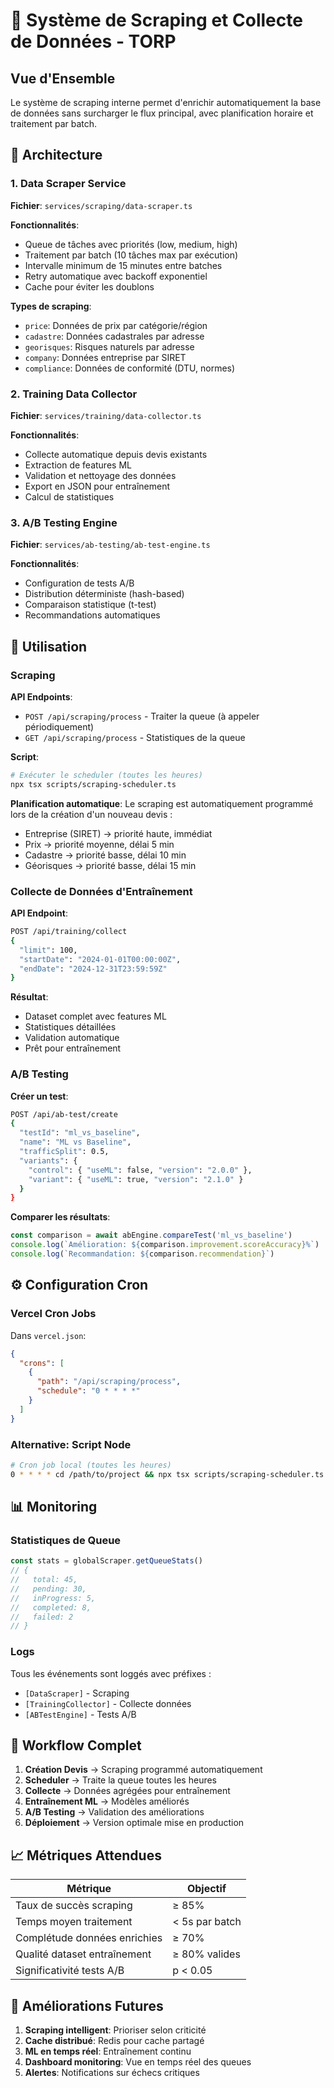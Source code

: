 # 🔄 Système de Scraping et Collecte de Données - TORP

## Vue d'Ensemble

Le système de scraping interne permet d'enrichir automatiquement la base de données sans surcharger le flux principal, avec planification horaire et traitement par batch.

## 🔧 Architecture

### 1. Data Scraper Service

**Fichier**: `services/scraping/data-scraper.ts`

**Fonctionnalités**:
- Queue de tâches avec priorités (low, medium, high)
- Traitement par batch (10 tâches max par exécution)
- Intervalle minimum de 15 minutes entre batches
- Retry automatique avec backoff exponentiel
- Cache pour éviter les doublons

**Types de scraping**:
- `price`: Données de prix par catégorie/région
- `cadastre`: Données cadastrales par adresse
- `georisques`: Risques naturels par adresse
- `company`: Données entreprise par SIRET
- `compliance`: Données de conformité (DTU, normes)

### 2. Training Data Collector

**Fichier**: `services/training/data-collector.ts`

**Fonctionnalités**:
- Collecte automatique depuis devis existants
- Extraction de features ML
- Validation et nettoyage des données
- Export en JSON pour entraînement
- Calcul de statistiques

### 3. A/B Testing Engine

**Fichier**: `services/ab-testing/ab-test-engine.ts`

**Fonctionnalités**:
- Configuration de tests A/B
- Distribution déterministe (hash-based)
- Comparaison statistique (t-test)
- Recommandations automatiques

## 🚀 Utilisation

### Scraping

**API Endpoints**:
- `POST /api/scraping/process` - Traiter la queue (à appeler périodiquement)
- `GET /api/scraping/process` - Statistiques de la queue

**Script**:
```bash
# Exécuter le scheduler (toutes les heures)
npx tsx scripts/scraping-scheduler.ts
```

**Planification automatique**:
Le scraping est automatiquement programmé lors de la création d'un nouveau devis :
- Entreprise (SIRET) → priorité haute, immédiat
- Prix → priorité moyenne, délai 5 min
- Cadastre → priorité basse, délai 10 min
- Géorisques → priorité basse, délai 15 min

### Collecte de Données d'Entraînement

**API Endpoint**:
```bash
POST /api/training/collect
{
  "limit": 100,
  "startDate": "2024-01-01T00:00:00Z",
  "endDate": "2024-12-31T23:59:59Z"
}
```

**Résultat**:
- Dataset complet avec features ML
- Statistiques détaillées
- Validation automatique
- Prêt pour entraînement

### A/B Testing

**Créer un test**:
```bash
POST /api/ab-test/create
{
  "testId": "ml_vs_baseline",
  "name": "ML vs Baseline",
  "trafficSplit": 0.5,
  "variants": {
    "control": { "useML": false, "version": "2.0.0" },
    "variant": { "useML": true, "version": "2.1.0" }
  }
}
```

**Comparer les résultats**:
```typescript
const comparison = await abEngine.compareTest('ml_vs_baseline')
console.log(`Amélioration: ${comparison.improvement.scoreAccuracy}%`)
console.log(`Recommandation: ${comparison.recommendation}`)
```

## ⚙️ Configuration Cron

### Vercel Cron Jobs

Dans `vercel.json`:
```json
{
  "crons": [
    {
      "path": "/api/scraping/process",
      "schedule": "0 * * * *"
    }
  ]
}
```

### Alternative: Script Node

```bash
# Cron job local (toutes les heures)
0 * * * * cd /path/to/project && npx tsx scripts/scraping-scheduler.ts
```

## 📊 Monitoring

### Statistiques de Queue

```typescript
const stats = globalScraper.getQueueStats()
// {
//   total: 45,
//   pending: 30,
//   inProgress: 5,
//   completed: 8,
//   failed: 2
// }
```

### Logs

Tous les événements sont loggés avec préfixes :
- `[DataScraper]` - Scraping
- `[TrainingCollector]` - Collecte données
- `[ABTestEngine]` - Tests A/B

## 🎯 Workflow Complet

1. **Création Devis** → Scraping programmé automatiquement
2. **Scheduler** → Traite la queue toutes les heures
3. **Collecte** → Données agrégées pour entraînement
4. **Entraînement ML** → Modèles améliorés
5. **A/B Testing** → Validation des améliorations
6. **Déploiement** → Version optimale mise en production

## 📈 Métriques Attendues

| Métrique | Objectif |
|----------|----------|
| Taux de succès scraping | ≥ 85% |
| Temps moyen traitement | < 5s par batch |
| Complétude données enrichies | ≥ 70% |
| Qualité dataset entraînement | ≥ 80% valides |
| Significativité tests A/B | p < 0.05 |

## 🔄 Améliorations Futures

1. **Scraping intelligent**: Prioriser selon criticité
2. **Cache distribué**: Redis pour cache partagé
3. **ML en temps réel**: Entraînement continu
4. **Dashboard monitoring**: Vue en temps réel des queues
5. **Alertes**: Notifications sur échecs critiques

